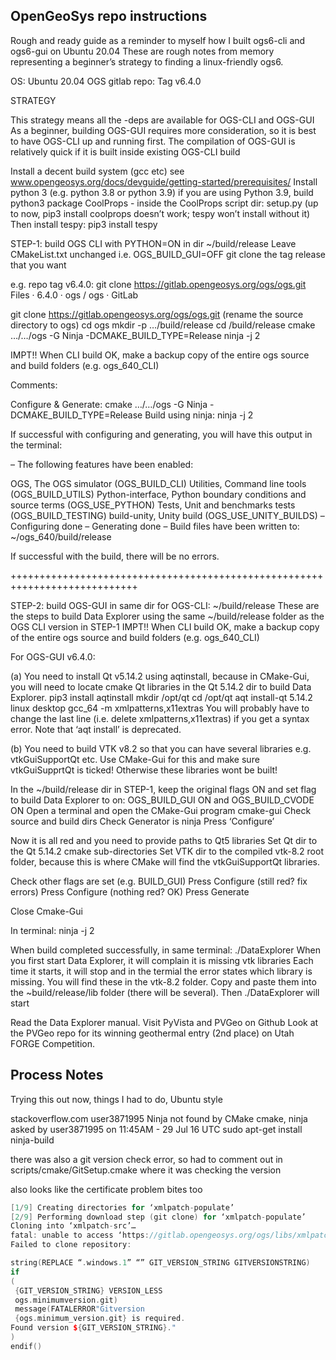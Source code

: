 ## OpenGeoSys repo instructions

Rough and ready guide as a reminder to myself how I built ogs6-cli and ogs6-gui on Ubuntu 20.04
These are rough notes from memory representing a beginner’s strategy to finding a linux-friendly ogs6.

OS: Ubuntu 20.04
OGS gitlab repo: Tag v6.4.0

STRATEGY

This strategy means all the -deps are available for OGS-CLI and OGS-GUI
As a beginner, building OGS-GUI requires more consideration, so it is best to have OGS-CLI up and running first. The compilation of OGS-GUI is relatively quick if it is built inside existing OGS-CLI build

Install a decent build system (gcc etc)
see www.opengeosys.org/docs/devguide/getting-started/prerequisites/
Install python 3 (e.g. python 3.8 or python 3.9)
if you are using Python 3.9, build python3 package CoolProps - inside the CoolProps script dir: setup.py (up to now, pip3 install coolprops doesn’t work; tespy won’t install without it)
Then install tespy: pip3 install tespy

STEP-1: build OGS CLI with PYTHON=ON in dir ~/build/release
Leave CMakeList.txt unchanged
i.e. OGS_BUILD_GUI=OFF
git clone the tag release that you want

e.g. repo tag v6.4.0: git clone https://gitlab.opengeosys.org/ogs/ogs.git
Files · 6.4.0 · ogs / ogs · GitLab

git clone https://gitlab.opengeosys.org/ogs/ogs.git
(rename the source directory to ogs)
cd ogs
mkdir -p …/build/release
cd /build/release
cmake …/…/ogs -G Ninja -DCMAKE_BUILD_TYPE=Release
ninja -j 2

IMPT!! When CLI build OK, make a backup copy of the entire ogs source and build folders (e.g. ogs_640_CLI)

Comments:

Configure & Generate: cmake …/…/ogs -G Ninja -DCMAKE_BUILD_TYPE=Release
Build using ninja: ninja -j 2

If successful with configuring and generating, you will have this output in the terminal:

– The following features have been enabled:

OGS, The OGS simulator (OGS_BUILD_CLI)
Utilities, Command line tools (OGS_BUILD_UTILS)
Python-interface, Python boundary conditions and source terms (OGS_USE_PYTHON)
Tests, Unit and benchmarks tests (OGS_BUILD_TESTING)
build-unity, Unity build (OGS_USE_UNITY_BUILDS)
– Configuring done
– Generating done
– Build files have been written to: ~/ogs_640/build/release

If successful with the build, there will be no errors.

++++++++++++++++++++++++++++++++++++++++++++++++++++++++++++++++++++++++++++

STEP-2: build OGS-GUI in same dir for OGS-CLI: ~/build/release
These are the steps to build Data Explorer using the same ~/build/release folder as the OGS CLI version in STEP-1
IMPT!! When CLI build OK, make a backup copy of the entire ogs source and build folders (e.g. ogs_640_CLI)

For OGS-GUI v6.4.0:

(a) You need to install Qt v5.14.2 using aqtinstall, because in CMake-Gui, you will need to locate cmake Qt libraries in the Qt 5.14.2 dir to build Data Explorer.
pip3 install aqtinstall
mkdir /opt/qt
cd /opt/qt
aqt install-qt 5.14.2 linux desktop gcc_64 -m xmlpatterns,x11extras
You will probably have to change the last line (i.e. delete xmlpatterns,x11extras) if you get a syntax error. Note that ‘aqt install’ is deprecated.

(b) You need to build VTK v8.2 so that you can have several libraries e.g. vtkGuiSupportQt etc.
Use CMake-Gui for this and make sure vtkGuiSupprtQt is ticked! Otherwise these libraries wont be built!

In the ~/build/release dir in STEP-1, keep the original flags ON and set flag to build Data Explorer to on: OGS_BUILD_GUI ON and OGS_BUILD_CVODE ON
Open a terminal and open the CMake-Gui program
cmake-gui
Check source and build dirs
Check Generator is ninja
Press ‘Configure’

Now it is all red and you need to provide paths to Qt5 libraries
Set Qt dir to the Qt 5.14.2 cmake sub-directories
Set VTK dir to the compiled vtk-8.2 root folder, because this is where CMake will find the vtkGuiSupportQt libraries.

Check other flags are set (e.g. BUILD_GUI)
Press Configure (still red? fix errors)
Press Configure (nothing red? OK)
Press Generate

Close Cmake-Gui

In terminal: ninja -j 2

When build completed successfully, in same terminal: ./DataExplorer
When you first start Data Explorer, it will complain it is missing vtk libraries
Each time it starts, it will stop and in the termial the error states which library is missing.
You will find these in the vtk-8.2 folder. Copy and paste them into the ~build/release/lib folder (there will be several). Then ./DataExplorer will start

Read the Data Explorer manual.
Visit PyVista and PVGeo on Github
Look at the PVGeo repo for its winning geothermal entry (2nd place) on Utah FORGE Competition.

## Process Notes

Trying this out now, things I had to do, Ubuntu style

stackoverflow.com
user3871995
Ninja not found by CMake
cmake, ninja
asked by user3871995 on 11:45AM - 29 Jul 16 UTC
sudo apt-get install ninja-build

there was also a git version check error, so had to comment out
in scripts/cmake/GitSetup.cmake where it was checking the version

also looks like the certificate problem bites too

```C++
[1/9] Creating directories for ‘xmlpatch-populate’
[2/9] Performing download step (git clone) for ‘xmlpatch-populate’
Cloning into ‘xmlpatch-src’…
fatal: unable to access ‘https://gitlab.opengeosys.org/ogs/libs/xmlpatch.git/’: server certificate verification failed. CAfile: /etc/ssl/certs/ca-certificates.crt CRLfile: none
Failed to clone repository:

string(REPLACE “.windows.1” “” GIT_VERSION_STRING GITVERSIONSTRING)
if
(
 {GIT_VERSION_STRING} VERSION_LESS 
 ogs.minimumversion.git)
 message(FATALERROR"Gitversion
 {ogs.minimum_version.git} is required.
Found version ${GIT_VERSION_STRING}."
)
endif()
```
